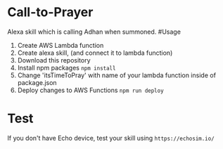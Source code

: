# Call-to-Prayer
Alexa skill which is calling Adhan when summoned.
#Usage
1. Create AWS Lambda function
2. Create alexa skill, (and connect it to lambda function)
3. Download this repository
4. Install npm packages `npm install`
5. Change 'itsTimeToPray' with name of your lambda function inside of package.json
6. Deploy changes to AWS Functions `npm run deploy`

# Test
If you don't have Echo device, test your skill using `https://echosim.io/`


